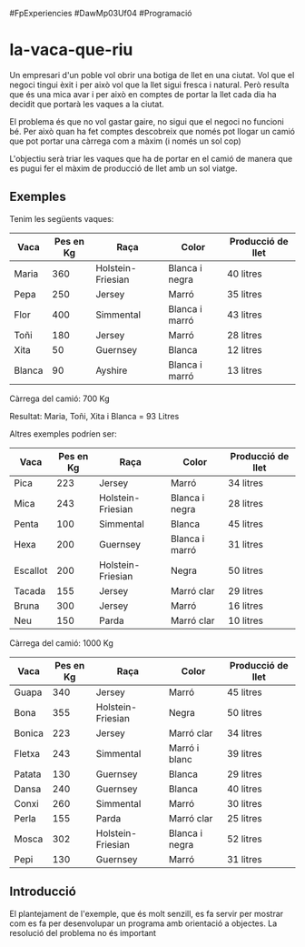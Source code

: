 #FpExperiencies #DawMp03Uf04 #Programació

la-vaca-que-riu
===============

Un empresari d'un poble vol obrir una botiga de llet en una ciutat. Vol que el negoci tingui èxit i per això vol que la llet sigui fresca i natural. Però resulta que és una mica avar i per això en comptes de portar la llet cada dia ha decidit que portarà les vaques a la ciutat.

El problema és que no vol gastar gaire, no sigui que el negoci no funcioni bé. Per això quan ha fet comptes descobreix que només pot llogar un camió que pot portar una càrrega com a màxim (i només un sol cop)

L'objectiu serà triar les vaques que ha de portar en el camió de manera que es pugui fer el màxim de producció de llet amb un sol viatge.

Exemples
-----------

Tenim les següents vaques:

| Vaca   | Pes en Kg | Raça              | Color          | Producció de llet   |
|--------|-----------|-------------------|----------------|---------------------|
| Maria  | 360       | Holstein-Friesian | Blanca i negra | 40 litres           |
| Pepa   | 250       | Jersey            | Marró          | 35 litres           |
| Flor   | 400       | Simmental         | Blanca i marró | 43 litres           |
| Toñi   | 180       | Jersey            | Marró          | 28 litres           |
| Xita   |  50       | Guernsey          | Blanca         | 12 litres           |
| Blanca |  90       | Ayshire           | Blanca i marró | 13 litres           |

Càrrega del camió: 700 Kg

Resultat: Maria, Toñi, Xita i Blanca = 93 Litres


Altres exemples podríen ser: 

| Vaca   | Pes en Kg   | Raça              | Color          | Producció de llet    |
|----------|-----------|-------------------|----------------|----------------------|
| Pica     |   223     | Jersey            | Marró          | 34 litres            |
| Mica     |   243     | Holstein-Friesian | Blanca i negra | 28 litres            |
| Penta    |   100     | Simmental         | Blanca         | 45 litres            |
| Hexa     |   200     | Guernsey          | Blanca i marró | 31 litres            |
| Escallot |   200     | Holstein-Friesian | Negra          | 50 litres            |
| Tacada   |   155     | Jersey            | Marró clar     | 29 litres            |
| Bruna    |   300     | Jersey            | Marró          | 16 litres            |
| Neu      |   150     | Parda             | Marró clar     | 10 litres            |

Càrrega del camió: 1000 Kg

| Vaca   | Pes en Kg   | Raça              | Color          | Producció de llet    |
|--------|-------------|-------------------|----------------|----------------------|
| Guapa  |  340        | Jersey            | Marró          | 45 litres            |
| Bona   |  355        | Holstein-Friesian | Negra          | 50 litres            |
| Bonica |  223        | Jersey            | Marró clar     | 34 litres            |
| Fletxa |  243        | Simmental         | Marró i blanc  | 39 litres            |
| Patata |  130        | Guernsey          | Blanca         | 29 litres            |
| Dansa  |  240        | Guernsey          | Blanca         | 40 litres            |
| Conxi  |  260        | Simmental         | Marró          | 30 litres            |
| Perla  |  155        | Parda             | Marró clar     | 25 litres            |
| Mosca  |  302        | Holstein-Friesian | Blanca i negra | 52 litres            |
| Pepi   |  130        | Guernsey          | Marró          | 31 litres            |

Introducció
-----------------
El plantejament de l'exemple, que és molt senzill, es fa servir per mostrar com es fa per desenvolupar un programa amb orientació a objectes. La resolució del problema no és important
